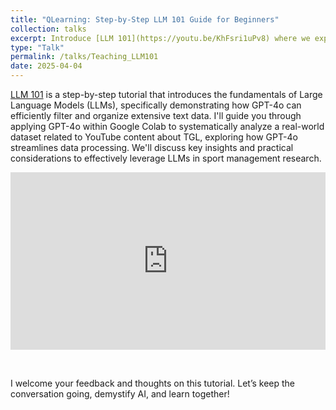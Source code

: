 ```yaml
---
title: "QLearning: Step-by-Step LLM 101 Guide for Beginners"
collection: talks
excerpt: Introduce [LLM 101](https://youtu.be/KhFsri1uPv8) where we explore how Large Language Models (LLMs), specifically GPT-4o, can systematically filter and organize large volumes of text data—such as fan comments, social media posts, and scouting reports. This step-by-step tutorial demonstrates how to harness LLMs directly from your web browser using Google Colab. We'll use real-world data from a research project involving YouTube content related to the innovative TMRW Golf League (TGL), showing precisely how GPT-4o can streamline the analysis process, saving significant manual effort. Designed for all experience levels, this video aims to make AI approachable, useful, and impactful for sport management professionals and researchers alike.
type: "Talk"
permalink: /talks/Teaching_LLM101
date: 2025-04-04
---
```


[LLM 101](https://youtu.be/KhFsri1uPv8) is a step-by-step tutorial that introduces the fundamentals of Large Language Models (LLMs), specifically demonstrating how GPT-4o can efficiently filter and organize extensive text data. I'll guide you through applying GPT-4o within Google Colab to systematically analyze a real-world dataset related to YouTube content about TGL, exploring how GPT-4o streamlines data processing. We'll discuss key insights and practical considerations to effectively leverage LLMs in sport management research.

<iframe src="https://www.youtube.com/embed/KhFsri1uPv8?si=8umBP2rKLAwtngLh" 
    style="display: block; width: 100%; aspect-ratio: 16/9; margin-bottom: 2em;"
    frameborder="0" 
    allow="accelerometer; autoplay; clipboard-write; encrypted-media; gyroscope; picture-in-picture" 
    allowfullscreen>
</iframe>

<br>I welcome your feedback and thoughts on this tutorial. Let’s keep the conversation going, demystify AI, and learn together!

